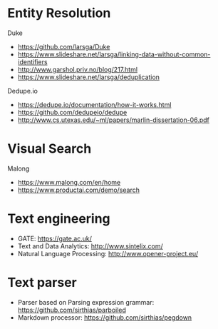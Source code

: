 # Entity Resolution
Duke
- https://github.com/larsga/Duke
- https://www.slideshare.net/larsga/linking-data-without-common-identifiers
- http://www.garshol.priv.no/blog/217.html
- https://www.slideshare.net/larsga/deduplication

Dedupe.io
- https://dedupe.io/documentation/how-it-works.html
- https://github.com/dedupeio/dedupe
- http://www.cs.utexas.edu/~ml/papers/marlin-dissertation-06.pdf

# Visual Search
Malong
- https://www.malong.com/en/home
- https://www.productai.com/demo/search

# Text engineering
- GATE: https://gate.ac.uk/
- Text and Data Analytics: http://www.sintelix.com/
- Natural Language Processing: http://www.opener-project.eu/

# Text parser
- Parser based on Parsing expression grammar: https://github.com/sirthias/parboiled
- Markdown processor: https://github.com/sirthias/pegdown
